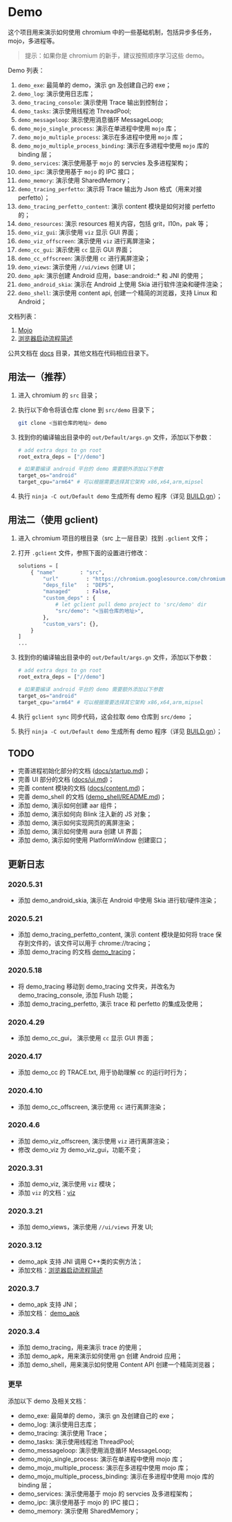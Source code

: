 # Demo

这个项目用来演示如何使用 chromium 中的一些基础机制，包括异步多任务，mojo，多进程等。

> 提示：如果你是 chromium 的新手，建议按照顺序学习这些 demo。

Demo 列表：

1. `demo_exe`: 最简单的 demo，演示 gn 及创建自己的 exe；
2. `demo_log`: 演示使用日志库；
3. `demo_tracing_console`: 演示使用 Trace 输出到控制台；
6. `demo_tasks`: 演示使用线程池 ThreadPool;
7. `demo_messageloop`: 演示使用消息循环 MessageLoop;
8. `demo_mojo_single_process`: 演示在单进程中使用 `mojo` 库；
9. `demo_mojo_multiple_process`: 演示在多进程中使用 `mojo` 库；
10. `demo_mojo_multiple_process_binding`: 演示在多进程中使用 `mojo` 库的 binding 层；
11. `demo_services`: 演示使用基于 `mojo` 的 servcies 及多进程架构；
12. `demo_ipc`: 演示使用基于 `mojo` 的 IPC 接口；
13. `demo_memory`: 演示使用 SharedMemory；
14. `demo_tracing_perfetto`: 演示将 Trace 输出为 Json 格式（用来对接 perfetto）；
15. `demo_tracing_perfetto_content`: 演示 content 模块是如何对接 perfetto 的；
16. `demo_resources`: 演示 resources 相关内容，包括 grit，l10n，pak 等；
17. `demo_viz_gui`: 演示使用 `viz` 显示 GUI 界面；
18. `demo_viz_offscreen`: 演示使用 `viz` 进行离屏渲染；
19. `demo_cc_gui`: 演示使用 `cc` 显示 GUI 界面；
20. `demo_cc_offscreen`: 演示使用 `cc` 进行离屏渲染；
21. `demo_views`: 演示使用 `//ui/views` 创建 UI；
22. `demo_apk`: 演示创建 Android 应用，base::android::* 和 JNI 的使用；
23. `demo_android_skia`: 演示在 Android 上使用 Skia 进行软件渲染和硬件渲染；
24. `demo_shell`: 演示使用 content api, 创建一个精简的浏览器，支持 Linux 和 Android；

文档列表：

1. [Mojo](./docs/mojo.md)
1. [浏览器启动流程简述](./docs/startup.md)

公共文档在 [docs](./docs) 目录，其他文档在代码相应目录下。

## 用法一（推荐）

1. 进入 chromium 的 `src` 目录；
2. 执行以下命令将该仓库 clone 到 `src/demo` 目录下；

    ```sh
    git clone <当前仓库的地址> demo
    ```

3. 找到你的编译输出目录中的 `out/Default/args.gn` 文件，添加以下参数：

    ```python
    # add extra deps to gn root
    root_extra_deps = ["//demo"]
    
    # 如果要编译 android 平台的 demo 需要额外添加以下参数
    target_os="android"
    target_cpu="arm64" # 可以根据需要选择其它架构 x86,x64,arm,mipsel
    ```

4. 执行 `ninja -C out/Default demo` 生成所有 demo 程序（详见 [BUILD.gn](./BUILD.gn)）；

## 用法二（使用 gclient)

1. 进入 chromium 项目的根目录（src 上一层目录）找到 `.gclient` 文件；
2. 打开 `.gclient` 文件，参照下面的设置进行修改：

    ```python
    solutions = [
        { "name"        : "src",
            "url"         : "https://chromium.googlesource.com/chromium/src.git",
            "deps_file"   : "DEPS",
            "managed"     : False,
            "custom_deps" : {
                # let gclient pull demo project to 'src/demo' dir
                "src/demo": "<当前仓库的地址>",
            },
            "custom_vars": {},
        }
    ]
    ...
    ```

3. 找到你的编译输出目录中的 `out/Default/args.gn` 文件，添加以下参数：

    ```python
    # add extra deps to gn root
    root_extra_deps = ["//demo"]
    
    # 如果要编译 android 平台的 demo 需要额外添加以下参数
    target_os="android"
    target_cpu="arm64" # 可以根据需要选择其它架构 x86,x64,arm,mipsel
    ```

4. 执行 `gclient sync` 同步代码，这会拉取 `demo` 仓库到 `src/demo` ；
5. 执行 `ninja -C out/Default demo` 生成所有 demo 程序（详见 [BUILD.gn](./BUILD.gn)）；

## TODO

- 完善进程初始化部分的文档 ([docs/startup.md](docs/startup.md))；
- 完善 UI 部分的文档 ([docs/ui.md](docs/ui.md))；
- 完善 content 模块的文档 ([docs/content.md](docs/content.md))；
- 完善 demo_shell 的文档 ([demo_shell/README.md](demo_shell/README.md))；
- 添加 demo, 演示如何创建 aar 组件；
- 添加 demo, 演示如何向 Blink 注入新的 JS 对象；
- 添加 demo, 演示如何实现网页的离屏渲染；
- 添加 demo, 演示如何使用 aura 创建 UI 界面；
- 添加 demo, 演示如何使用 PlatformWindow 创建窗口；

## 更新日志

### 2020.5.31

- 添加 demo_android_skia, 演示在 Android 中使用 Skia 进行软/硬件渲染；

### 2020.5.21

- 添加 demo_tracing_perfetto_content, 演示 content 模块是如何将 trace 保存到文件的，该文件可以用于 chrome://tracing；
- 添加 demo_tracing 的文档 [demo_tracing](./demo_tracing/README.md)；

### 2020.5.18

- 将 demo_tracing 移动到 demo_tracing 文件夹，并改名为 demo_tracing_console, 添加 Flush 功能；
- 添加 demo_tracing_perfetto, 演示 trace 和 perfetto 的集成及使用；

### 2020.4.29

- 添加 demo_cc_gui， 演示使用 `cc` 显示 GUI 界面；

### 2020.4.17

- 添加 demo_cc 的 TRACE.txt, 用于协助理解 cc 的运行时行为；

### 2020.4.10

- 添加 demo_cc_offscreen, 演示使用 `cc` 进行离屏渲染；

### 2020.4.6

- 添加 demo_viz_offscreen, 演示使用 `viz` 进行离屏渲染；
- 修改 demo_viz 为 demo_viz_gui，功能不变；

### 2020.3.31

- 添加 demo_viz, 演示使用 `viz` 模块；
- 添加 `viz` 的文档：[viz](./demo_viz/README.md)

### 2020.3.21

- 添加 demo_views，演示使用 `//ui/views` 开发 UI;  

### 2020.3.12

- demo_apk 支持 JNI 调用 C++类的实例方法；
- 添加文档：[浏览器启动流程简述](./docs/startup.md)

### 2020.3.7

- demo_apk 支持 JNI；
- 添加文档： [demo_apk](./demo_android/README.md)

### 2020.3.4

- 添加 demo_tracing，用来演示 trace 的使用；
- 添加 demo_apk，用来演示如何使用 gn 创建 Android 应用；
- 添加 demo_shell，用来演示如何使用 Content API 创建一个精简浏览器；

### 更早

添加以下 demo 及相关文档：

- demo_exe: 最简单的 demo，演示 gn 及创建自己的 exe；
- demo_log: 演示使用日志库；
- demo_tracing: 演示使用 Trace；
- demo_tasks: 演示使用线程池 ThreadPool;
- demo_messageloop: 演示使用消息循环 MessageLoop;
- demo_mojo_single_process: 演示在单进程中使用 mojo 库；
- demo_mojo_multiple_process: 演示在多进程中使用 mojo 库；
- demo_mojo_multiple_process_binding: 演示在多进程中使用 mojo 库的 binding 层；
- demo_services: 演示使用基于 mojo 的 servcies 及多进程架构；
- demo_ipc: 演示使用基于 mojo 的 IPC 接口；
- demo_memory: 演示使用 SharedMemory；
